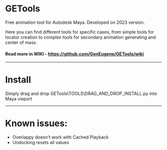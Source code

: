 # GETools
Free animation tool for Autodesk Maya. Developed on 2023 version.

Here you can find different tools for specific cases, from simple tools for locator creation to complex tools for secondary animation generating and center of mass.

#### Read more in WIKI - https://github.com/GenEugene/GETools/wiki

***

# Install
Simply drag and drop GETools\TOOLS\DRAG_AND_DROP_INSTALL.py into Maya vieport

***

# Known issues:
- Overlappy doesn't work with Cached Playback
- Undocking resets all values

